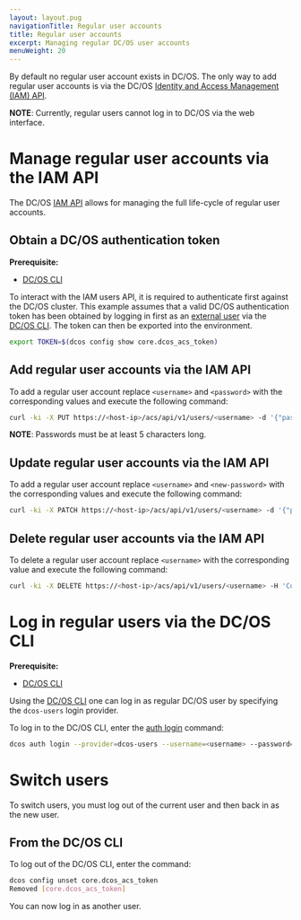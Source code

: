 ```yaml
---
layout: layout.pug
navigationTitle: Regular user accounts
title: Regular user accounts
excerpt: Managing regular DC/OS user accounts
menuWeight: 20
---
```


<!-- The source repository for this topic is https://github.com/dcos/dcos-docs-site -->

By default no regular user account exists in DC/OS. The only way to add regular user accounts is via the DC/OS [Identity and Access Management (IAM) API](/1.13/security/oss/iam-api/).

**NOTE**: Currently, regular users cannot log in to DC/OS via the web interface.

# Manage regular user accounts via the IAM API

The DC/OS [IAM API](/1.13/security/oss/iam-api/) allows for managing the full life-cycle of regular user accounts.

## Obtain a DC/OS authentication token

**Prerequisite:**
- [DC/OS CLI](/1.13/cli/)

To interact with the IAM users API, it is required to authenticate first against the DC/OS cluster. This example assumes that a valid DC/OS authentication token has been obtained by logging in first as an [external user](/1.13/security/oss/managing-users/external-users/) via the [DC/OS CLI](/1.13/cli/). The token can then be exported into the environment.

```bash
export TOKEN=$(dcos config show core.dcos_acs_token)
```

## Add regular user accounts via the IAM API

To add a regular user account replace `<username>` and `<password>` with the corresponding values and execute the following command:

```bash
curl -ki -X PUT https://<host-ip>/acs/api/v1/users/<username> -d '{"password": "<password>"}' -H 'Content-Type: application/json' -H "Authorization: token=$TOKEN"
```

**NOTE**: Passwords must be at least 5 characters long.

## Update regular user accounts via the IAM API

To add a regular user account replace `<username>` and `<new-password>` with the corresponding values and execute the following command:

```bash
curl -ki -X PATCH https://<host-ip>/acs/api/v1/users/<username> -d '{"password": "<new-password>"}' -H 'Content-Type: application/json' -H "Authorization: token=$TOKEN"
```

## Delete regular user accounts via the IAM API

To delete a regular user account replace `<username>` with the corresponding value and execute the following command:

```bash
curl -ki -X DELETE https://<host-ip>/acs/api/v1/users/<username> -H 'Content-Type: application/json' -H "Authorization: token=$TOKEN"
```

# Log in regular users via the DC/OS CLI 

**Prerequisite:**
- [DC/OS CLI](/1.13/cli/)


Using the [DC/OS CLI](/1.13/cli/) one can log in as regular DC/OS user by specifying the `dcos-users` login provider.

To log in to the DC/OS CLI, enter the [auth login](/1.13/cli/command-reference/dcos-auth/dcos-auth-login/) command:

```bash
dcos auth login --provider=dcos-users --username=<username> --password=<password>
```

# Switch users 

To switch users, you must log out of the current user and then back in as the new user.

## From the DC/OS CLI

To log out of the DC/OS CLI, enter the command:

```bash
dcos config unset core.dcos_acs_token
Removed [core.dcos_acs_token]
```

You can now log in as another user.
